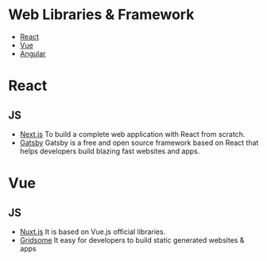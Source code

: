 # Web Libraries & Framework

- [React](https://reactjs.org/) 
- [Vue](https://vuejs.org/)
- [Angular](https://angular.io/)

# React

## JS

- [Next.js](https://nextjs.org/) To build a complete web application with React from scratch.
- [Gatsby](https://www.gatsbyjs.org/) Gatsby is a free and open source framework based on React that helps developers build blazing fast websites and apps.

# Vue

## JS

- [Nuxt.js](https://nuxtjs.org/) It is based on Vue.js official libraries.
- [Gridsome](https://gridsome.org/) It easy for developers to build static generated websites & apps
